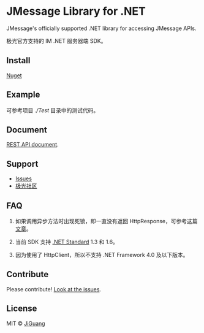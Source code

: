 # JMessage Library for .NET

JMessage's officially supported .NET library for accessing JMessage APIs. 

极光官方支持的 IM .NET 服务器端 SDK。

## Install

[Nuget](https://www.nuget.org/packages/Jiguang.JMessage)

## Example

可参考项目 *./Test* 目录中的测试代码。

## Document

[REST API document](http://docs.jiguang.cn/jmessage/server/rest_api_im/).

## Support

- [Issues](https://github.com/jpush/jmessage-api-csharp-client/issues)
- [极光社区](https://community.jiguang.cn/)

## FAQ

1. 如果调用异步方法时出现死锁，即一直没有返回 HttpResponse，可参考这篇[文章](https://blogs.msdn.microsoft.com/jpsanders/2017/08/28/asp-net-do-not-use-task-result-in-main-context/)。

2. 当前 SDK 支持 [.NET Standard](https://docs.microsoft.com/en-us/dotnet/standard/net-standard) 1.3 和 1.6。

3. 因为使用了 HttpClient，所以不支持 .NET Framework 4.0 及以下版本。

## Contribute

Please contribute! [Look at the issues](https://github.com/jpush/jmessage-api-csharp-client/issues).

## License

MIT © [JiGuang](https://github.com/jpush/jmessage-api-csharp-client/blob/master/license)